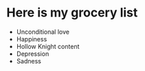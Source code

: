# Here is my grocery list
- Unconditional love
- Happiness
- Hollow Knight content
- Depression
- Sadness
